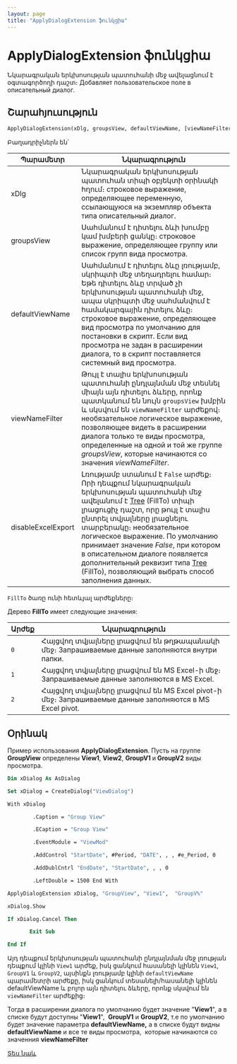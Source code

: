 ```yaml
---
layout: page
title: "ApplyDialogExtension ֆունկցիա"
---
```

    
# ApplyDialogExtension ֆունկցիա


Նկարագրական երկխոսության պատուհանի մեջ ավելացնում է օգտագործողի դաշտ։
Добавляет пользовательское поле в описательный диалог.



## Շարահյուսություն


```vb
ApplyDialogExtension(xDlg, groupsView, defaultViewName, [viewNameFilter], [disableExcelExport])
```

Բաղադրիչներն են՝


| Պարամետր | Նկարագրություն |
|--|--|
| xDlg | Նկարագրական երկխոսության պատուհան  տիպի օբյեկտի օրինակի հղում։ строковое выражение, определяющее переменную, ссылающуюся на экземпляр объекта типа описательный диалог. |
| groupsView | Սահմանում է դիտելու ձևի խումբը կամ խմբերի ցանկը։ строковое выражение, определяющее группу или список групп вида просмотра. |
| defaultViewName | Սահմանում է դիտելու ձևը լռությամբ, սկրիպտի մեջ տեղադրելու համար։ Եթե դիտելու ձևը տրված չի երկխոսության պատուհանի մեջ, ապա սկրիպտի մեջ սահմանվում է համակարգային դիտելու ձևը։  строковое выражение, определяющее вид просмотра по умолчанию для постановки в скрипт. Если вид просмотра не задан в расширении диалога, то в скрипт поставляется системный вид просмотра. |
| viewNameFilter | Թույլ է տալիս երկխոսության պատուհանի ընդլայնման մեջ տեսնել միայն այն դիտելու ձևերը, որոնք պատկանում են նույն `groupsView` խմբին և սկսվում են `viewNameFilter` արժեքով։ необязательное логическое выражение, позволяющее видеть в расширении диалога только<b> </b>те виды просмотра, определенные на одной и той же группе <i>groupsView</i>, которые начинаются со значения <i>viewNameFilter</i>. </div> |
| disableExcelExport | Լռությամբ ստանում է `False` արժեք։ Որի դեպքում նկարագրական երկխոսության պատուհանի մեջ ավելանում է  [Tree](../../../Types/Tree.html) (FillTo) տիպի լրացուցիչ դաշտ, որը թույլ է տալիս ընտրել տվյալները լրացնելու տարբերակը։ необязательное логическое выражение. По умолчанию принимает значение <i>False</i>, при котором в описательном диалоге появляется дополнительный реквизит типа [Tree](../../../Types/Tree.html) (FillTo), позволяющий выбрать способ заполнения данных. |


`FillTo` ծառը ունի հետևյալ արժեքները։

Дерево <b>FillTo</b> имеет следующие значения:


| Արժեք | Նկարագրություն |
|--|--|
| `0` | Հայցվող տվյալները լրացվում են թղթապանակի մեջ։ Запрашиваемые данные заполняются внутри папки. |
| `1` | Հայցվող տվյալները լրացվում են MS Excel-ի մեջ։ Запрашиваемые данные заполняются в MS Excel. |
| `2` |  Հայցվող տվյալները լրացվում են MS Excel pivot-ի մեջ։ Запрашиваемые данные заполняются в<b> </b>MS Excel pivot. |

## Օրինակ


Пример использования <strong>ApplyDialogExtension</strong>. Пусть на группе <strong>GroupView</strong> определены <strong>View1</strong>,
<strong>View2</strong>, <strong>GroupV1 </strong>и<strong> GroupV2</strong> виды просмотра.

```vb
Dim xDialog As AsDialog

Set xDialog = CreateDialog("ViewDialog")

With xDialog

        .Caption = "Group View"

        .ECaption = "Group View"

        .EventModule = "ViewMod"

        .AddControl "StartDate", #Period, "DATE", , , #e_Period, 0

        .AddDublCntrl "EndDate", "StartDate", , , 0

        .LeftDouble = 1500 End With

ApplyDialogExtension xDialog, "GroupView", "View1",  "GroupV%"

xDialog.Show

If xDialog.Cancel Then

       Exit Sub

End If


```
   

Այդ դեպքում երկխոսության պատուհանի ընդլայնման մեջ լռության դեպքում կլինի `View1` արժեք, իսկ ցանկում հասանելի կլինեն `View1`,  `GroupV1` և `GroupV2`, այսինքն լռությամբ կլինի `defaultViewName` պարամետրի արժեքը, իսկ ցանկում տեսանելի/հասանելի կլինեն defaultViewName և բոլոր այն դիտելու ձևերը, որոնք սկսվում են `viewNameFilter` արժեքից։

Тогда в расширении диалога по умолчанию будет значение &quot;<strong>View1</strong>&quot;, а в списке будут доступны &quot;<strong>View1</strong>&quot;,&nbsp; <strong>GroupV1</strong> и <strong>GroupV2</strong>, т.е по умолчанию будет значение параметра <strong>defaultViewName,</strong> а в списке будут видны <strong>defaultViewName</strong> и все те виды просмотра,&nbsp; которые начинаются со значенния <strong>viewNameFilter</strong>


[Տես նաև](../../../functions.html)